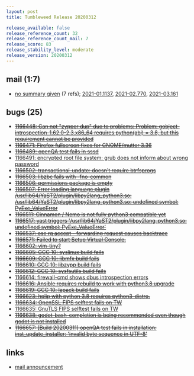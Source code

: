 ```yaml
---
layout: post
title: Tumbleweed Release 20200312

release_available: false
release_reference_count: 32
release_reference_count_mail: 7
release_score: 83
release_stability_level: moderate
release_version: 20200312
---
```


## mail (1:7)

- [no summary given](https://lists.opensuse.org/opensuse-factory/2020-03/msg00162.html) (7 refs); [2021-01.1137](https://github.com/boombatower/tumbleweed-review/issues/10), [2021-02.770](https://github.com/boombatower/tumbleweed-review/issues/10), [2021-03.161](https://github.com/boombatower/tumbleweed-review/issues/10)

## bugs (25)

<!--more-->

- ~~[1166448: Can not "zypper dup" due to problems: Problem: gobject-introspection-1.62.0-2.3.x86_64 requires python(abi) = 3.8, but this requirement cannot be provided](https://bugzilla.opensuse.org/show_bug.cgi?id=1166448)~~
- ~~[1166471: Firefox fullscreen fixes for GNOME/mutter 3.36](https://bugzilla.opensuse.org/show_bug.cgi?id=1166471)~~
- ~~[1166489: openQA test fails in sssd](https://bugzilla.opensuse.org/show_bug.cgi?id=1166489)~~
- [1166491: encrypted root file system: grub does not inform about wrong password](https://bugzilla.opensuse.org/show_bug.cgi?id=1166491)
- ~~[1166502: transactional-update: doesn't require btrfsprogs](https://bugzilla.opensuse.org/show_bug.cgi?id=1166502)~~
- ~~[1166503: libzbc fails with -fno-common](https://bugzilla.opensuse.org/show_bug.cgi?id=1166503)~~
- ~~[1166506: permissions package is empty](https://bugzilla.opensuse.org/show_bug.cgi?id=1166506)~~
- ~~[1166507: Error loading language plugin /usr/lib64/YaST2/plugin/libpy2lang_python3.so: /usr/lib64/YaST2/plugin/libpy2lang_python3.so: undefined symbol: PyExc_ValueError](https://bugzilla.opensuse.org/show_bug.cgi?id=1166507)~~
- ~~[1166511: Cinnamon / Nemo is not fully python3 compatible yet](https://bugzilla.opensuse.org/show_bug.cgi?id=1166511)~~
- ~~[1166517: yast triggers '/usr/lib64/YaST2/plugin/libpy2lang_python3.so: undefined symbol: PyExc_ValueError'](https://bugzilla.opensuse.org/show_bug.cgi?id=1166517)~~
- ~~[1166537: osc rq accept - forwarding request causes backtrace](https://bugzilla.opensuse.org/show_bug.cgi?id=1166537)~~
- ~~[1166571: Failed to start Setup Virtual Console.](https://bugzilla.opensuse.org/show_bug.cgi?id=1166571)~~
- ~~[1166602: vim-tiny?](https://bugzilla.opensuse.org/show_bug.cgi?id=1166602)~~
- ~~[1166605: GCC 10: syslinux build fails](https://bugzilla.opensuse.org/show_bug.cgi?id=1166605)~~
- ~~[1166609: GCC 10: libmfx build fails](https://bugzilla.opensuse.org/show_bug.cgi?id=1166609)~~
- ~~[1166610: GCC 10: libzypp build fails](https://bugzilla.opensuse.org/show_bug.cgi?id=1166610)~~
- ~~[1166612: GCC 10: sysfsutils build fails](https://bugzilla.opensuse.org/show_bug.cgi?id=1166612)~~
- [1166614: firewall-cmd shows dbus introspection errors](https://bugzilla.opensuse.org/show_bug.cgi?id=1166614)
- ~~[1166616: Ansible requires rebuild to work with python3.8 upgrade](https://bugzilla.opensuse.org/show_bug.cgi?id=1166616)~~
- ~~[1166619: GCC 10: lapack build fails](https://bugzilla.opensuse.org/show_bug.cgi?id=1166619)~~
- ~~[1166623: hplip with python 3.8 requires python3-distro.](https://bugzilla.opensuse.org/show_bug.cgi?id=1166623)~~
- ~~[1166634: OpenSSL FIPS selftest fails on TW](https://bugzilla.opensuse.org/show_bug.cgi?id=1166634)~~
- [1166635: GnuTLS FIPS selftest fails on TW](https://bugzilla.opensuse.org/show_bug.cgi?id=1166635)
- ~~[1166638: godot-bash-completion is being recommended even though godot is not installed](https://bugzilla.opensuse.org/show_bug.cgi?id=1166638)~~
- ~~[1166657: \[Build 20200311\] openQA test fails in installation: inst_update_installer: 'invalid byte sequence in UTF-8'](https://bugzilla.opensuse.org/show_bug.cgi?id=1166657)~~



## links

- [mail announcement](https://github.com/boombatower/tumbleweed-review/issues/10)

